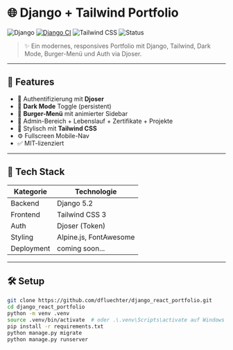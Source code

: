 # 🌐 Django + Tailwind Portfolio

![Django](https://img.shields.io/badge/Django-5.2-092E20?style=flat-square&logo=django)
[![Django CI](https://github.com/dfluechter/django_react_portfolio/actions/workflows/django-ci.yml/badge.svg)](https://github.com/dfluechter/django_react_portfolio/actions/workflows/django-ci.yml)
![Tailwind CSS](https://img.shields.io/badge/TailwindCSS-3.x-38B2AC?style=flat-square&logo=tailwind-css)
![Status](https://img.shields.io/badge/status-in_progress-yellow?style=flat-square)

> ✨ Ein modernes, responsives Portfolio mit Django, Tailwind, Dark Mode, Burger-Menü und Auth via Djoser.

---

## 🚀 Features

- 🔐 Authentifizierung mit **Djoser**
- 🌙 **Dark Mode** Toggle (persistent)
- 🍔 **Burger-Menü** mit animierter Sidebar
- 🧾 Admin-Bereich + Lebenslauf + Zertifikate + Projekte
- 💅 Stylisch mit **Tailwind CSS**
- ⚙️ Fullscreen Mobile-Nav
- ✅ MIT-lizenziert

---

## 🔧 Tech Stack

| Kategorie  | Technologie            |
| ---------- | ---------------------- |
| Backend    | Django 5.2             |
| Frontend   | Tailwind CSS 3         |
| Auth       | Djoser (Token)         |
| Styling    | Alpine.js, FontAwesome |
| Deployment | coming soon...         |

---

## 🛠️ Setup

```bash
git clone https://github.com/dfluechter/django_react_portfolio.git
cd django_react_portfolio
python -m venv .venv
source .venv/bin/activate  # oder .\.venv\Scripts\activate auf Windows
pip install -r requirements.txt
python manage.py migrate
python manage.py runserver
```
